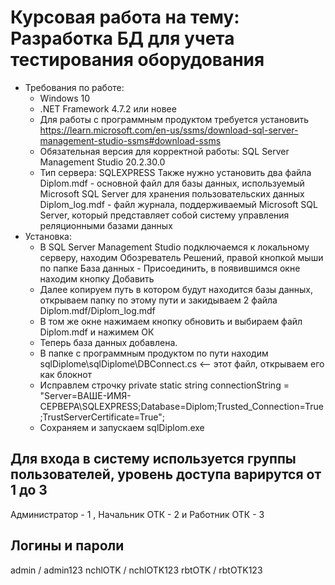 # Курсовая работа на тему: Разработка БД для учета тестирования оборудования
+ Требования по работе:
    - Windows 10 
    - .NET Framework 4.7.2 или новее
    - Для работы с программным продуктом требуется установить   
https://learn.microsoft.com/en-us/ssms/download-sql-server-management-studio-ssms#download-ssms
    - Обязательная версия для корректной работы: SQL Server Management Studio 20.2.30.0
    - Тип сервера: SQLEXPRESS
    Также нужно установить два файла
    Diplom.mdf - основной файл для базы данных, используемый Microsoft SQL Server для хранения пользовательских данных
    Diplom_log.mdf - файл журнала, поддерживаемый Microsoft SQL Server, который представляет собой систему управления реляционными базами данных
+ Установка:
    - В SQL Server Management Studio подключаемся к локальному серверу, находим Обозреватель Решений, правой кнопкой мыши по папке База данных - Присоединить, в появившимся окне находим кнопку Добавить
    - Далее копируем путь в котором будут находится базы данных, открываем папку по этому пути и закидываем 2 файла Diplom.mdf/Diplom_log.mdf
    - В том же окне нажимаем кнопку обновить и выбираем файл Diplom.mdf и нажимем ОК
    - Теперь база данных добавлена. 
   -  В папке с программным продуктом по пути находим sqlDiplome\sqlDiplome\DBConnect.cs <-- этот файл, открываем его как блокнот 
   -  Исправлем строчку private static string connectionString = "Server=ВАШЕ-ИМЯ-СЕРВЕРА\\SQLEXPRESS;Database=Diplom;Trusted_Connection=True;TrustServerCertificate=True";
   - Сохраняем и запускаем sqlDiplom.exe

    
## Для входа в систему используется группы пользователей, уровень доступа варирутся от 1 до 3 
Администратор - 1 , Начальник ОТК - 2 и Работник ОТК - 3

## Логины и пароли  
admin / admin123
nchlOTK / nchlOTK123
rbtOTK / rbtOTK123  
